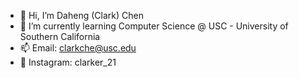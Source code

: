 - 👋 Hi, I’m Daheng (Clark) Chen
- 🌱 I’m currently learning Computer Science @ USC - University of Southern California
- 📫 Email: clarkche@usc.edu
- 📸 Instagram: clarker_21


<!---
clarkche/clarkche is a ✨ special ✨ repository because its `README.md` (this file) appears on your GitHub profile.
You can click the Preview link to take a look at your changes.
--->
